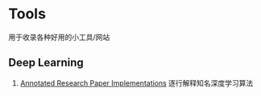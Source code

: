 # Tools
用于收录各种好用的小工具/网站
## Deep Learning
1. [Annotated Research Paper Implementations](https://nn.labml.ai/index.html) 逐行解释知名深度学习算法
